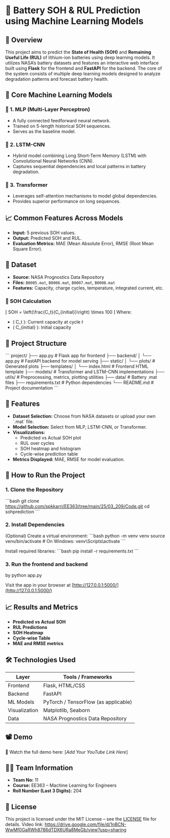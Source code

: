 
# 🔋 Battery SOH & RUL Prediction using Machine Learning Models

## 🔬 Overview
This project aims to predict the **State of Health (SOH)** and **Remaining Useful Life (RUL)** of lithium-ion batteries using deep learning models. It utilizes NASA’s battery datasets and features an interactive web interface built using **Flask** for the frontend and **FastAPI** for the backend. The core of the system consists of multiple deep learning models designed to analyze degradation patterns and forecast battery health.

## 🧠 Core Machine Learning Models

### 🔸 1. MLP (Multi-Layer Perceptron)
- A fully connected feedforward neural network.
- Trained on 5-length historical SOH sequences.
- Serves as the baseline model.

### 🔸 2. LSTM-CNN
- Hybrid model combining Long Short-Term Memory (LSTM) with Convolutional Neural Networks (CNN).
- Captures sequential dependencies and local patterns in battery degradation.

### 🔸 3. Transformer
- Leverages self-attention mechanisms to model global dependencies.
- Provides superior performance on long sequences.

## 📈 Common Features Across Models
- **Input:** 5 previous SOH values.
- **Output:** Predicted SOH and RUL.
- **Evaluation Metrics:** MAE (Mean Absolute Error), RMSE (Root Mean Square Error).

## 📁 Dataset
- **Source:** NASA Prognostics Data Repository  
- **Files:** `B0005.mat`, `B0006.mat`, `B0007.mat`, `B0008.mat`
- **Features:** Capacity, charge cycles, temperature, integrated current, etc.

### 🔹 SOH Calculation
\[
SOH = \left(\frac{C_t}{C_{initial}}\right) \times 100
\]
Where:
- \( C_t \): Current capacity at cycle *t*
- \( C_{initial} \): Initial capacity

## 📂 Project Structure

\`\`\`
project/
├── app.py                  # Flask app for frontend
├── backend/
│   └── app.py              # FastAPI backend for model serving
├── static/
│   └── plots/              # Generated plots
├── templates/
│   └── index.html          # Frontend HTML template
├── models/                 # Transformer and LSTM-CNN implementations
├── utils/                  # Preprocessing, metrics, plotting utilities
├── data/                   # Battery .mat files
├── requirements.txt        # Python dependencies
└── README.md               # Project documentation
\`\`\`

## 🚀 Features

- **Dataset Selection:** Choose from NASA datasets or upload your own \`.mat\` file.
- **Model Selection:** Select from MLP, LSTM-CNN, or Transformer.
- **Visualizations:**
  - Predicted vs Actual SOH plot
  - RUL over cycles
  - SOH heatmap and histogram
  - Cycle-wise prediction table
- **Metrics Displayed:** MAE, RMSE for model evaluation.

## 🔧 How to Run the Project

### 1. Clone the Repository
\`\`\`bash
git clone https://github.com/spkkarri/EE363/tree/main/25/03_209/Code.git
cd sohprediction
\`\`\`

### 2. Install Dependencies
(Optional) Create a virtual environment:
\`\`\`bash
python -m venv venv
source venv/bin/activate  # On Windows: venv\Scripts\activate
\`\`\`

Install required libraries:
\`\`\`bash
pip install -r requirements.txt
\`\`\`

### 3. Run the frontend and backend 
by python app.py


Visit the app in your browser at [http://127.0.0.1:5000/](http://127.0.0.1:5000/)

## 📈 Results and Metrics

- **Predicted vs Actual SOH**
- **RUL Predictions**
- **SOH Heatmap**
- **Cycle-wise Table**
- **MAE and RMSE metrics**

## 🛠 Technologies Used

| Layer         | Tools / Frameworks                     |
|---------------|-----------------------------------------|
| Frontend      | Flask, HTML/CSS                        |
| Backend       | FastAPI                                |
| ML Models     | PyTorch / TensorFlow (as applicable)   |
| Visualization | Matplotlib, Seaborn                    |
| Data          | NASA Prognostics Data Repository       |

## 📽 Demo
🎥 Watch the full demo here: [*Add Your YouTube Link Here*]

## 👨‍💻 Team Information

- **Team No:** 11  
- **Course:** EE363 – Machine Learning for Engineers  
- **Roll Number (Last 3 Digits):** 204

## 📄 License
This project is licensed under the MIT License – see the [LICENSE](./LICENSE) file for details.
Video link:
https://drive.google.com/file/d/1nBCN-WwMf0GaRWh8786dTDX6URa8MeGb/view?usp=sharing